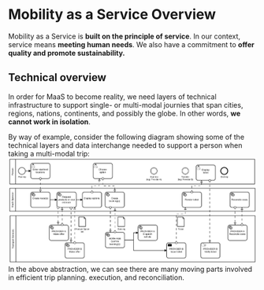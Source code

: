 # Mobility as a Service Overview

Mobility as a Service is **built on the principle of service**. In our context, service means **meeting human needs**. We also have a commitment to **offer quality and promote sustainability.**

## Technical overview

In order for MaaS to become reality, we need layers of technical infrastructure to support single- or multi-modal journies that span cities, regions, nations, continents, and possibly the globe. In other words, **we cannot work in isolation**.

By way of example, consider the following diagram showing some of the technical layers and data interchange needed to support a person when taking a multi-modal trip:![](/resources/multi-modal_user_journey_data_flow.png)In the above abstraction, we can see there are many moving parts involved in efficient trip planning. execution, and reconciliation.

